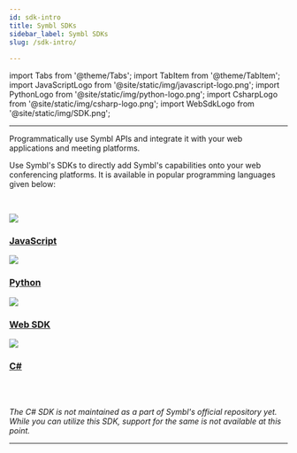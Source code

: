 ```yaml
---
id: sdk-intro
title: Symbl SDKs
sidebar_label: Symbl SDKs
slug: /sdk-intro/
 
---
```

 
import Tabs from '@theme/Tabs';
import TabItem from '@theme/TabItem';
import JavaScriptLogo from '@site/static/img/javascript-logo.png';
import PythonLogo from '@site/static/img/python-logo.png';
import CsharpLogo from '@site/static/img/csharp-logo.png';
import WebSdkLogo from '@site/static/img/SDK.png';

---

Programmatically use Symbl APIs and integrate it with your web applications and meeting platforms.
 
Use Symbl's SDKs to directly add Symbl's capabilities onto your web conferencing platforms. It is available in popular programming languages given below:

&nbsp; 

<div class="sdk-card-container">
<a class="sdk-card sdk-card1-bg" href="/docs/javascript-sdk/introduction">
    <img class="sdk-card-logo" src={JavaScriptLogo}></img>
    <h3 class="sdk-card-header">JavaScript</h3>
</a>

<a class="sdk-card sdk-card2-bg" href="/docs/python-sdk/overview">
    <img class="sdk-card-logo" src={PythonLogo}></img>
    <h3 class="sdk-card-header">Python</h3>
</a>

<a class="sdk-card sdk-card3-bg" href="https://github.com/symblai/symbl-web-sdk">
    <img class="sdk-card-logo" src={WebSdkLogo}></img>
    <h3 class="sdk-card-header">Web SDK</h3>
</a>

<a class="sdk-card sdk-card4-bg" href="https://github.com/ranjancse26/symbl-csharp-sdk">
    <img class="sdk-card-logo" src={CsharpLogo}></img>
    <h3 class="sdk-card-header">C#</h3>
</a>
</div>

<br/>
<br/>


*The C# SDK is not maintained as a part of Symbl's official repository yet. While you can utilize this SDK, support for the same is not available at this point.*  

---

